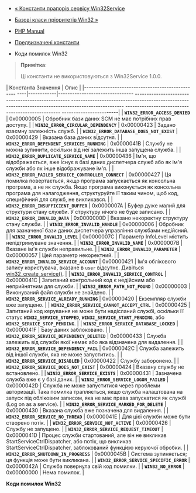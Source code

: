 - [« Константи прапорів сервісу
Win32Service](win32service.constants.serviceflag.md)
- [Базові класи пріоритетів Win32
»](win32service.constants.basepriorities.md)

- [PHP Manual](index.md)
- [Предвизначені константи](win32service.constants.md)
- Коди помилок Win32

> **Примітка**:
>
> Ці константи не використовуються з Win32Service 1.0.0.

| Константа Значення | Опис |
|------------------------------------------------- ----|------------|-------------------------------- -------------------------------------------------- -------------------------------------------------- -------------------------------------------------- -------------------------------------------------- ------------------------|
| **`WIN32_ERROR_ACCESS_DENIED`** | 0x00000005 | Обробник бази даних SCM не має потрібних прав доступу. |
| **`WIN32_ERROR_CIRCULAR_DEPENDENCY`** | 0x00000423 | Задано взаємну залежність служб. |
| **`WIN32_ERROR_DATABASE_DOES_NOT_EXIST`** | 0x00000429 | Вказана база даних відсутня. |
| **`WIN32_ERROR_DEPENDENT_SERVICES_RUNNING`** | 0x0000041B | Службу не можна зупинити, оскільки від неї залежить інша запущена служба. |
| **`WIN32_ERROR_DUPLICATE_SERVICE_NAME`** | 0x00000436 | Ім'я, що відображається, вже існує в базі даних диспетчера служб або як ім'я служби або як інше відображуване ім'я. |
| **`WIN32_ERROR_FAILED_SERVICE_CONTROLLER_CONNECT`** | 0x00000427 | Ця помилка повертається, якщо програма запускається як консольна програма, а не як служба. Якщо програма виконується як консольна програма для налагодження, структуруйте її таким чином, щоб код, специфічний для служб, не викликався. |
| **`WIN32_ERROR_INSUFFICIENT_BUFFER`** | 0x0000007A | Буфер дуже малий для структури стану служби. У структуру нічого не буде записано. |
| **`WIN32_ERROR_INVALID_DATA`** | 0x0000000D | Вказано некоректну структуру стану служби. |
| **`WIN32_ERROR_INVALID_HANDLE`** | 0x00000006 | Обробник для зазначеної бази даних диспетчера управління службами недійсний. |
| **`WIN32_ERROR_INVALID_LEVEL`** | 0x0000007C | Параметр InfoLevel містить непідтримуване значення. |
| **`WIN32_ERROR_INVALID_NAME`** | 0x0000007B | Вказане ім'я служби неправильне. |
| **`WIN32_ERROR_INVALID_PARAMETER`** | 0x00000057 | Цей параметр некоректний. |
| **`WIN32_ERROR_INVALID_SERVICE_ACCOUNT`** | 0x00000421 | Ім'я облікового запису користувача, вказане в `user` відсутнє. Дивіться [win32_create_service()](function.win32-create-service.md). |
| **`WIN32_ERROR_INVALID_SERVICE_CONTROL`** | 0x0000041C | Запитаний контрольний код є недійсним або неприйнятним для служби. |
| **`WIN32_ERROR_PATH_NOT_FOUND`** | 0x00000003 | Виконуваний файл служби не знайдено. |
| **`WIN32_ERROR_SERVICE_ALREADY_RUNNING`** | 0x00000420 | Екземпляр служби вже запущено. |
| **`WIN32_ERROR_SERVICE_CANNOT_ACCEPT_CTRL`** | 0x00000425 | Запитаний код керування не може бути надісланий службі, оскільки її статус **`WIN32_SERVICE_STOPPED`**, **`WIN32_SERVICE_START_PENDING`**, або **`WIN32_SERVICE_STOP_PENDING`**. |
| **`WIN32_ERROR_SERVICE_DATABASE_LOCKED`** | 0x0000041F | Базу даних заблоковано. |
| **`WIN32_ERROR_SERVICE_DEPENDENCY_DELETED`** | 0x00000433 | Служба залежить від служби якої немає або яка відзначена для видалення. |
| **`WIN32_ERROR_SERVICE_DEPENDENCY_FAIL`** | 0x0000042C | Служба залежить від іншої служби, яка не може запуститись. |
| **`WIN32_ERROR_SERVICE_DISABLED`** | 0x00000422 | Службу заборонено. |
| **`WIN32_ERROR_SERVICE_DOES_NOT_EXIST`** | 0x00000424 | Вказану службу не встановлено. |
| **`WIN32_ERROR_SERVICE_EXISTS`** | 0x00000431 | Зазначена служба вже є у базі даних. |
| **`WIN32_ERROR_SERVICE_LOGON_FAILED`** | 0x0000042D | Служба не може запуститися через проблеми авторизації. Така помилка трапляється, якщо служба налаштована на запуск під обліковим записом, яка не має права запускатися як службі (Log on as a service). |
| **`WIN32_ERROR_SERVICE_MARKED_FOR_DELETE`** | 0x00000430 | Вказана служба вже позначена для видалення. |
| **`WIN32_ERROR_SERVICE_NO_THREAD`** | 0x0000041E | Для цієї служби може бути створено потік. |
| **`WIN32_ERROR_SERVICE_NOT_ACTIVE`** | 0x00000426 | Службу не запущено. |
| **`WIN32_ERROR_SERVICE_REQUEST_TIMEOUT`** | 0x0000041D | Процес служби стартований, але він не викликав StartServiceCtrlDispatcher, або потік, що викликав StartServiceCtrlDispatcher, заблокований функцією керуючої обробки. |
| **`WIN32_ERROR_SHUTDOWN_IN_PROGRESS`** | 0x0000045B | Система зупиняється; ця функція може бути викликана. |
| **`WIN32_ERROR_SERVICE_SPECIFIC_ERROR`** | 0x0000042A | Служба повернула свій код помилки. |
| **`WIN32_NO_ERROR`** | 0x00000000 | Нема помилок. |

**Коди помилок Win32**
